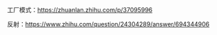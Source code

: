 工厂模式：https://zhuanlan.zhihu.com/p/37095996

反射：https://www.zhihu.com/question/24304289/answer/694344906